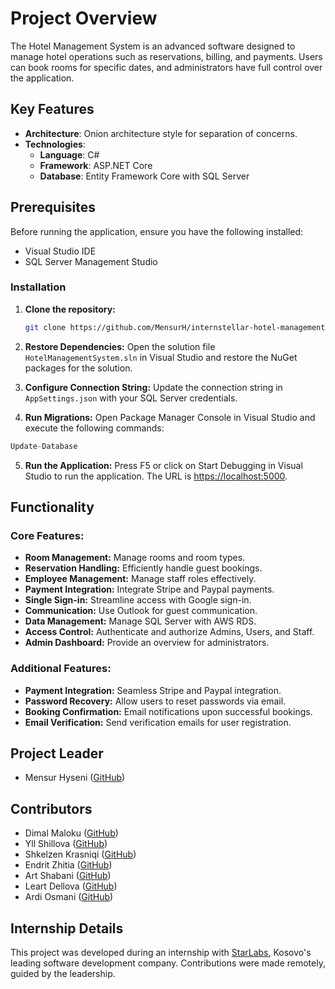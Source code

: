 # Project Overview

The Hotel Management System is an advanced software designed to manage hotel operations such as reservations, billing, and payments. Users can book rooms for specific dates, and administrators have full control over the application.

## Key Features

- **Architecture**: Onion architecture style for separation of concerns.
- **Technologies**: 
  - **Language**: C#
  - **Framework**: ASP.NET Core
  - **Database**: Entity Framework Core with SQL Server

## Prerequisites
Before running the application, ensure you have the following installed:
- Visual Studio IDE
- SQL Server Management Studio

### Installation

1. **Clone the repository:**

    ```bash
    git clone https://github.com/MensurH/internstellar-hotel-management-system.git
    ```

2. **Restore Dependencies:**
Open the solution file `HotelManagementSystem.sln` in Visual Studio and restore the NuGet packages for the solution.

3. **Configure Connection String:**
Update the connection string in `AppSettings.json` with your SQL Server credentials.

4. **Run Migrations:**
Open Package Manager Console in Visual Studio and execute the following commands:
```csharp
Update-Database

```
5. **Run the Application:**
Press F5 or click on Start Debugging in Visual Studio to run the application. The URL is [https://localhost:5000](https://localhost:5000).

## Functionality

### Core Features:

- **Room Management:** Manage rooms and room types.
- **Reservation Handling:** Efficiently handle guest bookings.
- **Employee Management:** Manage staff roles effectively.
- **Payment Integration:** Integrate Stripe and Paypal payments.
- **Single Sign-in:** Streamline access with Google sign-in.
- **Communication:** Use Outlook for guest communication.
- **Data Management:** Manage SQL Server with AWS RDS.
- **Access Control:** Authenticate and authorize Admins, Users, and Staff.
- **Admin Dashboard:** Provide an overview for administrators.

### Additional Features:

- **Payment Integration:** Seamless Stripe and Paypal integration.
- **Password Recovery:** Allow users to reset passwords via email.
- **Booking Confirmation:** Email notifications upon successful bookings.
- **Email Verification:** Send verification emails for user registration.


## Project Leader
- Mensur Hyseni ([GitHub](https://github.com/MensurH))

## Contributors
- Dimal Maloku ([GitHub](https://github.com/DimalMaloku1))
- Yll Shillova ([GitHub](https://github.com/yllshillova))
- Shkelzen Krasniqi ([GitHub](https://github.com/shkelzenkrasniqi))
- Endrit Zhitia ([GitHub](https://github.com/EndritZh))
- Art Shabani ([GitHub](https://github.com/artshabani))
- Leart Dellova ([GitHub](https://github.com/leartde))
- Ardi Osmani ([GitHub](https://github.com/ArdiOsmani))

## Internship Details

This project was developed during an internship with [StarLabs](https://www.starlabs.dev),
Kosovo's leading software development company. 
Contributions were made remotely, guided by the leadership.

